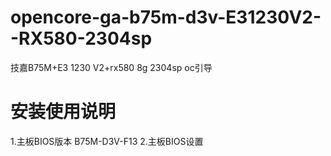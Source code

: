 
# opencore-ga-b75m-d3v-E31230V2--RX580-2304sp
技嘉B75M+E3 1230 V2+rx580 8g 2304sp oc引导
#  安装使用说明
  1.主板BIOS版本
  B75M-D3V-F13
  2.主板BIOS设置
  
  
